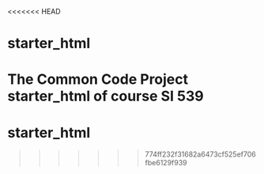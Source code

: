 <<<<<<< HEAD
# starter_html
The Common Code Project starter_html of course SI 539 
=======
# starter_html
>>>>>>> 774ff232f31682a6473cf525ef706fbe6129f939
